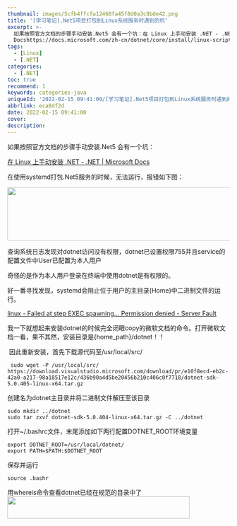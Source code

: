 ```yaml
---
thumbnail: images/5cfb4ffcfa12468fa45f8d0a3c8bde42.png
title: '[学习笔记].Net5项目打包到Linux系统服务时遇到的坑'
excerpt: >-
  如果按照官方文档的步骤手动安装.Net5 会有一个坑：在 Linux 上手动安装 .NET - .NET | Microsoft
  Docshttps://docs.microsoft.com/zh-cn/dotnet/core/install/linux-scripted-manual在使用systemd打包.Net5服务的时候，无法运行，报错如下图：查询系统日志发现对dotnet访问没有权限，dotnet已设置权限755并且service的配置文件中User已配置为本人用户奇怪的是作.
tags:
  - [Linux]
  - [.NET]
categories:
  - [.NET]
toc: true
recommend: 1
keywords: categories-java
uniqueId: '2022-02-15 09:41:00/[学习笔记].Net5项目打包到Linux系统服务时遇到的坑.html'
abbrlink: eca8df2d
date: 2022-02-15 09:41:00
cover:
description:
---
```

<p><span data-cke-copybin-start="1"><span data-cke-copybin-start="1">​</span></span><span id="cke_bm_333S">如果按照官方文档的步骤手动安装.Net5 会有一个坑：</span></p><p><span class="cke_widget_wrapper cke_widget_inline cke_widget_csdnlink cke_widget_wrapper_has-card cke_widget_selected" data-cke-display-name="a" data-cke-filter="off" data-cke-widget-id="7" data-cke-widget-wrapper="1"><a class="has-card cke_widget_editable cke_widget_element" data-cke-enter-mode="2" data-cke-saved-href="https://docs.microsoft.com/zh-cn/dotnet/core/install/linux-scripted-manual" data-cke-widget-data="%7B%22url%22%3A%22https%3A%2F%2Fdocs.microsoft.com%2Fzh-cn%2Fdotnet%2Fcore%2Finstall%2Flinux-scripted-manual%22%2C%22text%22%3A%22%E5%9C%A8%20Linux%20%E4%B8%8A%E6%89%8B%E5%8A%A8%E5%AE%89%E8%A3%85%20.NET%20-%20.NET%20%7C%20Microsoft%20Docs%22%2C%22desc%22%3A%22%22%2C%22icon%22%3A%22https%3A%2F%2Fcsdnimg.cn%2Frelease%2Fblog_editor_html%2Frelease1.9.8%2Fckeditor%2Fplugins%2FCsdnLink%2Ficons%2Ficon-default.png%3Ft%3DM0H8%22%2C%22isCard%22%3Atrue%2C%22hasResquest%22%3Atrue%2C%22iconDefault%22%3A%22https%3A%2F%2Fcsdnimg.cn%2Frelease%2Fblog_editor_html%2Frelease1.9.8%2Fckeditor%2Fplugins%2FCsdnLink%2Ficons%2Ficon-default.png%3Ft%3DM0H8%22%2C%22id%22%3A%22jT1QXy-1644889132946%22%2C%22classes%22%3A%7B%22has-card%22%3A1%7D%7D" data-cke-widget-editable="text" data-cke-widget-keep-attr="0" data-cke-widget-upcasted="1" data-link-icon="https://csdnimg.cn/release/blog_editor_html/release1.9.8/ckeditor/plugins/CsdnLink/icons/icon-default.png?t=M0H8" data-link-title="在 Linux 上手动安装 .NET - .NET | Microsoft Docs" data-widget="csdnlink" href="https://docs.microsoft.com/zh-cn/dotnet/core/install/linux-scripted-manual" title="在 Linux 上手动安装 .NET - .NET | Microsoft Docs"><span class="link-card-box"><span class="link-title">在 Linux 上手动安装 .NET - .NET | Microsoft Docs</span></span></a></span></p><p>在使用systemd打包.Net5服务的时候，无法运行，报错如下图：</p><p><span class="cke_widget_wrapper cke_widget_inline cke_widget_image cke_image_nocaption cke_widget_selected" data-cke-display-name="图像" data-cke-filter="off" data-cke-widget-id="6" data-cke-widget-wrapper="1"><img alt="" class="cke_widget_element" data-cke-saved-src="https://img-blog.csdnimg.cn/0a31853e2aec4a1e8bf4352c87302c2e.png?x-oss-process=image/watermark,type_d3F5LXplbmhlaQ,shadow_50,text_Q1NETiBA5p6X5pmTbHg=,size_20,color_FFFFFF,t_70,g_se,x_16" data-cke-widget-data="%7B%22hasCaption%22%3Afalse%2C%22src%22%3A%22https%3A%2F%2Fimg-blog.csdnimg.cn%2F0a31853e2aec4a1e8bf4352c87302c2e.png%3Fx-oss-process%3Dimage%2Fwatermark%2Ctype_d3F5LXplbmhlaQ%2Cshadow_50%2Ctext_Q1NETiBA5p6X5pmTbHg%3D%2Csize_20%2Ccolor_FFFFFF%2Ct_70%2Cg_se%2Cx_16%22%2C%22alt%22%3A%22%22%2C%22width%22%3A%221168%22%2C%22height%22%3A%22121%22%2C%22lock%22%3Atrue%2C%22align%22%3A%22none%22%2C%22classes%22%3Anull%7D" data-cke-widget-keep-attr="0" data-cke-widget-upcasted="1" data-widget="image" height="121" src="0a31853e2aec4a1e8bf4352c87302c2e.png" width="1168"/></span></p><p>查询系统日志发现对dotnet访问没有权限，dotnet已设置权限755并且service的配置文件中User已配置为本人用户 </p><p>奇怪的是作为本人用户登录在终端中使用dotnet是有权限的。</p><p>好一番寻找发现，systemd会阻止位于用户的主目录(Home)中二进制文件的运行。</p><p><span class="cke_widget_wrapper cke_widget_inline cke_widget_csdnlink cke_widget_wrapper_has-card cke_widget_selected" data-cke-display-name="a" data-cke-filter="off" data-cke-widget-id="5" data-cke-widget-wrapper="1"><a class="has-card cke_widget_editable cke_widget_element" data-cke-enter-mode="2" data-cke-saved-href="https://serverfault.com/questions/957084/failed-at-step-exec-spawning-permission-denied" data-cke-widget-data="%7B%22url%22%3A%22https%3A%2F%2Fserverfault.com%2Fquestions%2F957084%2Ffailed-at-step-exec-spawning-permission-denied%22%2C%22text%22%3A%22linux%20-%20Failed%20at%20step%20EXEC%20spawning...%20Permission%20denied%20-%20Server%20Fault%22%2C%22desc%22%3A%22%22%2C%22icon%22%3A%22https%3A%2F%2Fcsdnimg.cn%2Frelease%2Fblog_editor_html%2Frelease1.9.8%2Fckeditor%2Fplugins%2FCsdnLink%2Ficons%2Ficon-default.png%3Ft%3DM0H8%22%2C%22isCard%22%3Atrue%2C%22hasResquest%22%3Atrue%2C%22iconDefault%22%3A%22https%3A%2F%2Fcsdnimg.cn%2Frelease%2Fblog_editor_html%2Frelease1.9.8%2Fckeditor%2Fplugins%2FCsdnLink%2Ficons%2Ficon-default.png%3Ft%3DM0H8%22%2C%22id%22%3A%22MJcFUL-1644889132938%22%2C%22classes%22%3A%7B%22has-card%22%3A1%7D%7D" data-cke-widget-editable="text" data-cke-widget-keep-attr="0" data-cke-widget-upcasted="1" data-link-icon="https://csdnimg.cn/release/blog_editor_html/release1.9.8/ckeditor/plugins/CsdnLink/icons/icon-default.png?t=M0H8" data-link-title="linux - Failed at step EXEC spawning... Permission denied - Server Fault" data-widget="csdnlink" href="https://serverfault.com/questions/957084/failed-at-step-exec-spawning-permission-denied" title="linux - Failed at step EXEC spawning... Permission denied - Server Fault"><span class="link-card-box"><span class="link-title">linux - Failed at step EXEC spawning... Permission denied - Server Fault</span></span></a></span></p><p><span class="cke_widget_wrapper cke_widget_inline cke_widget_csdnlink cke_widget_wrapper_has-card cke_widget_selected" data-cke-display-name="a" data-cke-filter="off" data-cke-widget-id="5" data-cke-widget-wrapper="1">我一下就想起来安装dotnet的时候完全闭眼copy的微软文档的命令。打开微软文档一看，果不其然，安装目录是{home_path}/dotnet！！</span></p><p><span id="cke_bm_334S"> 因此重新安装，首先下载源代码至/usr/local/src/</span></p><div class="cke_widget_wrapper cke_widget_block cke_widget_codeSnippet cke_widget_selected" data-cke-display-name="代码段" data-cke-filter="off" data-cke-widget-id="4" data-cke-widget-wrapper="1">
<pre class="cke_widget_element" data-cke-widget-data="%7B%22code%22%3A%22%20sudo%20wget%20-P%20%2Fusr%2Flocal%2Fsrc%2F%20%20https%3A%2F%2Fdownload.visualstudio.microsoft.com%2Fdownload%2Fpr%2Fe10f8ecd-eb2c-42a0-a217-98a18517e12c%2F436b90a4d5be20456b210c406c0f7718%2Fdotnet-sdk-5.0.405-linux-x64.tar.gz%22%2C%22classes%22%3Anull%7D" data-cke-widget-keep-attr="0" data-cke-widget-upcasted="1" data-widget="codeSnippet"><code class="hljs"> sudo wget -P /usr/local/src/  https://download.visualstudio.microsoft.com/download/pr/e10f8ecd-eb2c-42a0-a217-98a18517e12c/436b90a4d5be20456b210c406c0f7718/dotnet-sdk-5.0.405-linux-x64.tar.gz</code></pre>
</div><p>创建名为dotnet主目录并将二进制文件解压至该目录</p><div class="cke_widget_wrapper cke_widget_block cke_widget_codeSnippet cke_widget_selected" data-cke-display-name="代码段" data-cke-filter="off" data-cke-widget-id="3" data-cke-widget-wrapper="1">
<pre class="cke_widget_element" data-cke-widget-data="%7B%22code%22%3A%22sudo%20mkdir%20..%2Fdotnet%5Cnsudo%20tar%20zxvf%20dotnet-sdk-5.0.404-linux-x64.tar.gz%20-C%20..%2Fdotnet%22%2C%22classes%22%3Anull%7D" data-cke-widget-keep-attr="0" data-cke-widget-upcasted="1" data-widget="codeSnippet"><code class="hljs">sudo mkdir ../dotnet
sudo tar zxvf dotnet-sdk-5.0.404-linux-x64.tar.gz -C ../dotnet</code></pre>
</div><p>打开~/.bashrc文件，末尾添加如下两行配置DOTNET_ROOT环境变量</p><div class="cke_widget_wrapper cke_widget_block cke_widget_codeSnippet cke_widget_selected" data-cke-display-name="代码段" data-cke-filter="off" data-cke-widget-id="2" data-cke-widget-wrapper="1">
<pre class="cke_widget_element" data-cke-widget-data="%7B%22code%22%3A%22export%20DOTNET_ROOT%3D%2Fusr%2Flocal%2Fdotnet%2F%5Cnexport%20PATH%3D%24PATH%3A%24DOTNET_ROOT%22%2C%22classes%22%3Anull%7D" data-cke-widget-keep-attr="0" data-cke-widget-upcasted="1" data-widget="codeSnippet"><code class="hljs">export DOTNET_ROOT=/usr/local/dotnet/
export PATH=$PATH:$DOTNET_ROOT</code></pre>
</div><p>保存并运行</p><div class="cke_widget_wrapper cke_widget_block cke_widget_codeSnippet cke_widget_selected" data-cke-display-name="代码段" data-cke-filter="off" data-cke-widget-id="1" data-cke-widget-wrapper="1">
<pre class="cke_widget_element" data-cke-widget-data="%7B%22code%22%3A%22source%20.bashr%22%2C%22classes%22%3Anull%7D" data-cke-widget-keep-attr="0" data-cke-widget-upcasted="1" data-widget="codeSnippet"><code class="hljs">source .bashr</code></pre>
</div><p>用whereis命令查看dotnet已经在规范的目录中了<br/>
<span class="cke_widget_wrapper cke_widget_inline cke_widget_image cke_image_nocaption cke_widget_selected" data-cke-display-name="图像" data-cke-filter="off" data-cke-widget-id="0" data-cke-widget-wrapper="1"><img alt="" class="cke_widget_element" data-cke-saved-src="https://img-blog.csdnimg.cn/33e30a78f1c74d9aaf9ac1fd9c98dea3.png?x-oss-process=image/watermark,type_d3F5LXplbmhlaQ,shadow_50,text_Q1NETiBA5p6X5pmTbHg=,size_16,color_FFFFFF,t_70,g_se,x_16" data-cke-widget-data="%7B%22hasCaption%22%3Afalse%2C%22src%22%3A%22https%3A%2F%2Fimg-blog.csdnimg.cn%2F33e30a78f1c74d9aaf9ac1fd9c98dea3.png%3Fx-oss-process%3Dimage%2Fwatermark%2Ctype_d3F5LXplbmhlaQ%2Cshadow_50%2Ctext_Q1NETiBA5p6X5pmTbHg%3D%2Csize_16%2Ccolor_FFFFFF%2Ct_70%2Cg_se%2Cx_16%22%2C%22alt%22%3A%22%22%2C%22width%22%3A%22413%22%2C%22height%22%3A%2250%22%2C%22lock%22%3Atrue%2C%22align%22%3A%22none%22%2C%22classes%22%3Anull%7D" data-cke-widget-keep-attr="0" data-cke-widget-upcasted="1" data-widget="image" height="50" src="33e30a78f1c74d9aaf9ac1fd9c98dea3.png" width="413"/></span></p><p>
<span data-cke-copybin-start="1">
<span data-cke-copybin-end="1">​</span></span></p>